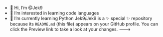 - 👋 Hi, I’m @Jek9
- 👀 I’m interested in learning code languages
- 🌱 I’m currently learning Python
Jek9/Jek9 is a ✨ special ✨ repository because its `README.md` (this file) appears on your GitHub profile.
You can click the Preview link to take a look at your changes.
--->
